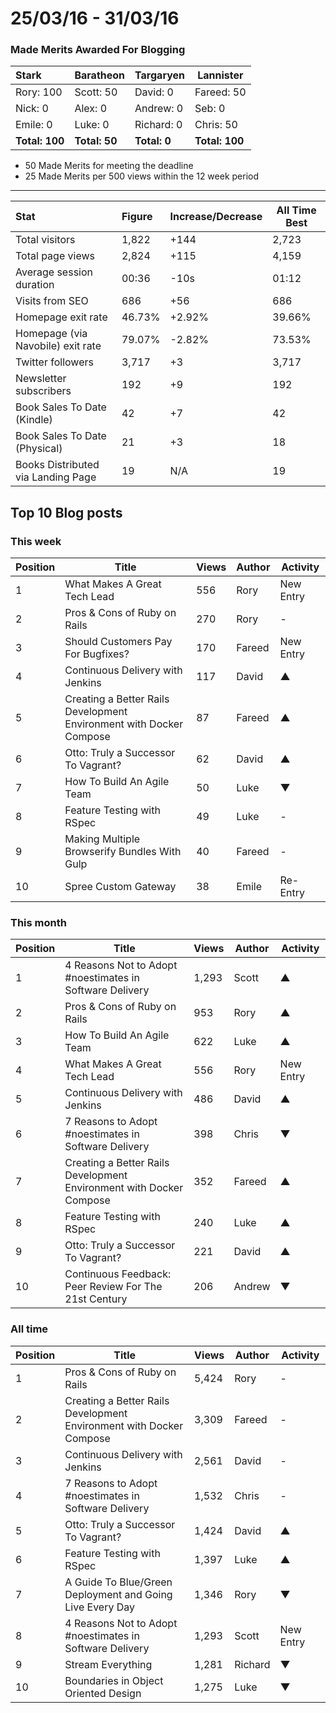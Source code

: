 # 25/03/16 - 31/03/16

### Made Merits Awarded For Blogging
| Stark | Baratheon | Targaryen | Lannister |
| :--- | :----- | :---------------- | ------------- |
| Rory: 100 | Scott: 50 | David: 0 | Fareed: 50 |
| Nick: 0 | Alex: 0 | Andrew: 0 | Seb: 0 |
| Emile: 0 | Luke: 0 | Richard: 0 | Chris: 50 |
| **Total: 100** | **Total: 50** | **Total: 0** | **Total: 100** |

- 50 Made Merits for meeting the deadline
- 25 Made Merits per 500 views within the 12 week period

--------

| Stat | Figure | Increase/Decrease | All Time Best |
| :--- | :----- | :---------------- | ------------- |
| Total visitors | 1,822 | +144 | 2,723 |
| Total page views | 2,824 | +115 | 4,159 |
| Average session duration | 00:36| -10s | 01:12 |
| Visits from SEO | 686 | +56 | 686 |
| Homepage exit rate | 46.73% | +2.92% | 39.66% |
| Homepage (via Navobile) exit rate | 79.07%| -2.82% | 73.53% |
| Twitter followers | 3,717 | +3 | 3,717 |
| Newsletter subscribers | 192 | +9 | 192 |
| Book Sales To Date (Kindle) | 42 | +7 | 42 |
| Book Sales To Date (Physical) | 21 | +3 | 18 |
| Books Distributed via Landing Page | 19 | N/A | 19 |

## Top 10 Blog posts

### This week

| Position | Title | Views | Author | Activity |
| -------- | ----- | ----- | ------ | -------- |
|1 |What Makes A Great Tech Lead | 556 | Rory | New Entry |
|2 |Pros & Cons of Ruby on Rails | 270 | Rory | - |
|3 |Should Customers Pay For Bugfixes? | 170 | Fareed | New Entry |
|4 |Continuous Delivery with Jenkins | 117 | David | ▲ |
|5 |Creating a Better Rails Development Environment with Docker Compose | 87 | Fareed | ▲ |
|6 |Otto: Truly a Successor To Vagrant? | 62 | David | ▲ |
|7 |How To Build An Agile Team | 50 | Luke | ▼ |
|8 |Feature Testing with RSpec | 49 | Luke | - |
|9 |Making Multiple Browserify Bundles With Gulp | 40 | Fareed | - |
|10 |Spree Custom Gateway | 38 | Emile | Re-Entry |

### This month

| Position | Title | Views | Author | Activity |
| -------- | ----- | ----- | ------ | -------- |
|1 |4 Reasons Not to Adopt #noestimates in Software Delivery | 1,293 | Scott | ▲ |
|2 |Pros & Cons of Ruby on Rails | 953 | Rory | ▲ |
|3 |How To Build An Agile Team | 622 | Luke | ▲ |
|4 |What Makes A Great Tech Lead | 556 | Rory | New Entry |
|5 |Continuous Delivery with Jenkins | 486 | David | ▲ |
|6 |7 Reasons to Adopt #noestimates in Software Delivery | 398 | Chris | ▼ |
|7 |Creating a Better Rails Development Environment with Docker Compose | 352 | Fareed | ▲ |
|8 |Feature Testing with RSpec | 240 | Luke | ▲ |
|9 |Otto: Truly a Successor To Vagrant? | 221 | David | ▲ |
|10 |Continuous Feedback: Peer Review For The 21st Century | 206 | Andrew | ▼ |

### All time

| Position | Title | Views | Author | Activity |
| -------- | ----- | ----- | ------ | -------- |
|1 |Pros & Cons of Ruby on Rails | 5,424 | Rory | - |
|2 |Creating a Better Rails Development Environment with Docker Compose | 3,309 | Fareed | - |
|3 |Continuous Delivery with Jenkins | 2,561 | David | - |
|4 |7 Reasons to Adopt #noestimates in Software Delivery | 1,532 | Chris | - |
|5 |Otto: Truly a Successor To Vagrant? | 1,424 | David | ▲ |
|6 |Feature Testing with RSpec | 1,397 | Luke | ▲ |
|7 |A Guide To Blue/Green Deployment and Going Live Every Day | 1,346 | Rory | ▼ |
|8 |4 Reasons Not to Adopt #noestimates in Software Delivery | 1,293 | Scott | New Entry |
|9 |Stream Everything | 1,281 | Richard | ▼ |
|10 |Boundaries in Object Oriented Design | 1,275 | Luke | ▼ |

